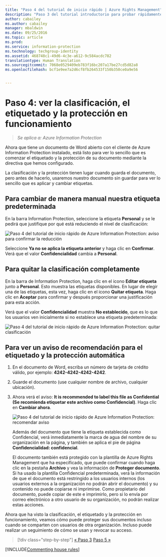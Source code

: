 ```yaml
---
title: "Paso 4 del tutorial de inicio rápido | Azure Rights Management"
description: "Paso 3 del tutorial introductorio para probar rápidamente Microsoft Azure Information Protection para su organización, que debería tardar unos 30 minutos."
author: cabailey
ms.author: cabailey
manager: mbaldwin
ms.date: 09/25/2016
ms.topic: article
ms.prod: 
ms.service: information-protection
ms.technology: techgroup-identity
ms.assetid: 468748c1-49d6-4c3e-a612-9c584acdc782
translationtype: Human Translation
ms.sourcegitcommit: 7068e0529409eb783f16bc207a17be27cd5d82a8
ms.openlocfilehash: bcf1e9ee7a2d6cf8fb264533f150b350ce0a9e56


---
```


# <a name="step-4-see-classification-labeling-and-protection-in-action"></a>Paso 4: ver la clasificación, el etiquetado y la protección en funcionamiento 

>*Se aplica a: Azure Information Protection*

Ahora que tiene un documento de Word abierto con el cliente de Azure Information Protection instalado, está listo para ver lo sencillo que es comenzar el etiquetado y la protección de su documento mediante la directiva que hemos configurado.

La clasificación y la protección tienen lugar cuando guarda el documento, pero antes de hacerlo, usaremos nuestro documento sin guardar para ver lo sencillo que es aplicar y cambiar etiquetas.

## <a name="to-manually-change-our-default-label"></a>Para cambiar de manera manual nuestra etiqueta predeterminada

En la barra Information Protection, seleccione la etiqueta **Personal** y se le pedirá que justifique por qué está reduciendo el nivel de clasificación:

![Paso 4 del tutorial de inicio rápido de Azure Information Protection: aviso para confirmar la reducción](../media/info-protect-lower-justification.png)

Seleccione **Ya no se aplica la etiqueta anterior** y haga clic en **Confirmar**. Verá que el valor **Confidencialidad** cambia a **Personal**.

## <a name="to-remove-the-classification-completely"></a>Para quitar la clasificación completamente

En la barra de Information Protection, haga clic en el icono **Editar etiqueta** junto a **Personal**. Esto muestra las etiquetas disponibles. En lugar de elegir una de las etiquetas, esta vez, haga clic en el icono **Quitar etiqueta**. Haga clic en **Aceptar** para confirmar y después proporcionar una justificación para esta acción.  

Verá que el valor **Confidencialidad** muestra **No establecido**, que es lo que los usuarios ven inicialmente si no establece una etiqueta predeterminada:

![Paso 4 del tutorial de inicio rápido de Azure Information Protection: quitar clasificación](../media/sensitivity-not-set.png)


## <a name="to-see-a-recommendation-prompt-for-labeling-and-automatic-protection"></a>Para ver un aviso de recomendación para el etiquetado y la protección automática

1. En el documento de Word, escriba un número de tarjeta de crédito válido, por ejemplo: **4242-4242-4242-4242**. 

2. Guarde el documento (use cualquier nombre de archivo, cualquier ubicación). 

3. Ahora verá el aviso: **It is recommended to label this file as Confidential (Se recomienda etiquetar este archivo como Confidencial)**. Haga clic en **Cambiar ahora**.

    ![Paso 4 del tutorial de inicio rápido de Azure Information Protection: recomendar aviso](../media/change-now.png)

    Además del documento que tiene la etiqueta establecida como Confidencial, verá inmediatamente la marca de agua del nombre de su organización en la página, y también se aplica el pie de página **Confidencialidad: confidencial**. 

    El documento también está protegido con la plantilla de Azure Rights Management que ha especificado, que puede confirmar cuando haga clic en la pestaña **Archivo** y vea la información de **Proteger documento**. Si ha usado la plantilla Confidencial predeterminada, verá la información de que el documento está restringido a los usuarios internos (los usuarios externos a la organización no podrán abrir el documento) y su contenido no puede copiarse ni imprimirse. Como propietario del documento, puede copiar de este e imprimirlo, pero si lo envía por correo electrónico a otro usuario de su organización, no podrán realizar estas acciones.

Ahora que ha visto la clasificación, el etiquetado y la protección en funcionamiento, veamos cómo puede proteger sus documentos incluso cuando se comparten con usuarios de otra organización. Incluso puede realizar un seguimiento de cómo se usan y revocar su acceso.

>[!div class="step-by-step"]
[&#171; Paso 3](infoprotect-tutorial-step3.md)
[Paso 5 &#187;](infoprotect-tutorial-step5.md)

[!INCLUDE[Commenting house rules](../includes/houserules.md)]


<!--HONumber=Jan17_HO2-->


